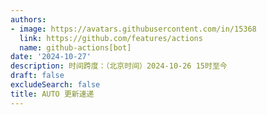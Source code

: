 ```yaml
---
authors:
- image: https://avatars.githubusercontent.com/in/15368
  link: https://github.com/features/actions
  name: github-actions[bot]
date: '2024-10-27'
description: 时间跨度：（北京时间）2024-10-26 15时至今
draft: false
excludeSearch: false
title: AUTO 更新速递
---
```


